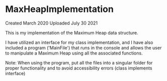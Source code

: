 # MaxHeapImplementation

Created March 2020
Uploaded July 30 2021

This is my implementation of the Maximum Heap data structure.

I have utilized an interface for my class implementation, and I have also included a program ('MainFile') that runs in the console and allows the user to manipulate a Maximum Heap using all the associated functions.

Note: When using the program, put all the files into a singular folder for proper functionality and to avoid accessibility errors (class implements interface)

